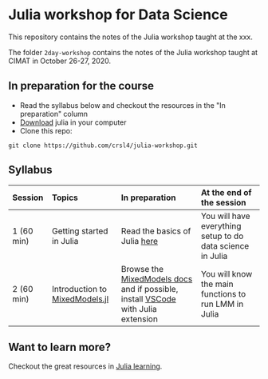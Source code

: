 # Julia workshop for Data Science

This repository contains the notes of the Julia workshop taught at the xxx.

The folder `2day-workshop` contains the notes of the Julia workshop taught at CIMAT in October 26-27, 2020.


## In preparation for the course
- Read the syllabus below and checkout the resources in the "In preparation" column
- [Download](https://julialang.org/) julia in your computer
- Clone this repo:
```shell
git clone https://github.com/crsl4/julia-workshop.git
```

## Syllabus

| Session     | Topics | In preparation     | At the end of the session |
| :---        |    :---  |  :--- | :--- |
| 1 (60 min) | Getting started in Julia | Read the basics of Julia [here](https://learnxinyminutes.com/docs/julia/) | You will have everything setup to do data science in Julia |
| 2 (60 min) | Introduction to [MixedModels.jl](https://github.com/JuliaStats/MixedModels.jl) | Browse the [MixedModels docs](https://juliastats.org/MixedModels.jl/stable/) and if possible, install [VSCode](https://code.visualstudio.com/) with Julia extension | You will know the main functions to run LMM in Julia |


## Want to learn more?

Checkout the great resources in [Julia learning](https://julialang.org/learning/).